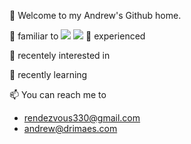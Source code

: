 👋 Welcome to my Andrew's Github home.

👀 familiar to
  <img src="https://img.shields.io/badge/python-3776AB?style=plastic&logo=python&logoColor=white"/>
  <img src="https://img.shields.io/badge/flask-000000?style=plastic&logo=flask&logoColor=white"/>
👀 experienced

👀 recentely interested in

🌱 recently learning

📫 You can reach me to
  - rendezvous330@gmail.com
  - andrew@drimaes.com

<!---
AndrewKim330/AndrewKim330 is a ✨ special ✨ repository because its `README.md` (this file) appears on your GitHub profile.
You can click the Preview link to take a look at your changes.
--->
